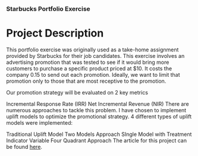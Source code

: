 ### Starbucks Portfolio Exercise

# Project Description

This portfolio exercise was originally used as a take-home assignment provided by Starbucks for their job candidates. This exercise involves an advertising promotion that was tested to see if it would bring more customers to purchase a specific product priced at $10. It costs the company 0.15 to send out each promotion. Ideally, we want to limit that promotion only to those that are most receptive to the promotion.

Our promotion strategy will be evaluated on 2 key metrics

Incremental Response Rate (IRR)
Net Incremental Revenue (NIR)
There are numerous approaches to tackle this problem. I have chosen to implement uplift models to optimize the promotional strategy. 4 different types of uplift models were implemented:

Traditional Uplift Model
Two Models Approach
SIngle Model with Treatment Indicator Variable
Four Quadrant Approach
The article for this project can be found [here](https://medium.com/datadriveninvestor/simple-machine-learning-techniques-to-improve-your-marketing-strategy-demystifying-uplift-models-dc4fb3f927a2).

